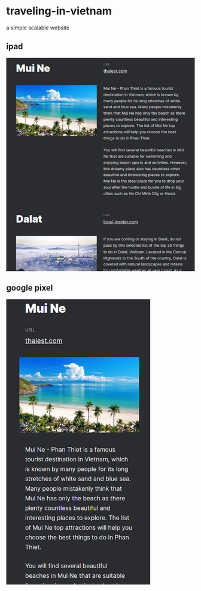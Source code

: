 # traveling-in-vietnam
 a simple scalable website

## ipad
![alt te![alt text](http://url/to/img.png)xt](./images/ipad.png)

## google pixel
![alt text](./images/pixel.png)